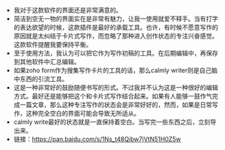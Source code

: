 - 我对于这款软件的界面还是非常满意的。
- 简洁到空无一物的界面实在是非常有魅力，让我一使用就爱不释手。当有打字的表达欲望的时候，这款插件是最好的承载工具。也许，有时候不愿意写作的原因就是太纠结于卡片式写作，而忽略了那种进入创作状态的专注兴奋感觉。这款软件提醒我要保持平衡。
- 至于使用方法，我认为可以把它作为写作初稿的工具。在后期编辑中，再保存到其他软件中汇总编辑。
- 如果zoho form作为搜集写作卡片的工具的话，那么calmly writer则是自己脑中东西的引流工具。
- 这是一种非常好的鼓励随便书写的形式。不过我并不认为这是一种很好的编辑方式。最好还是能够把这个和卡片式写作结合起来。如果有人能够一鼓作气完成一篇文章，那么这种专注写作的状态会是非常好好的，然而，如果是日常写作，这种完全空白的界面可能会导致无所适从。
- calmly write最好的状态就是一直保持着空白。当写完一些东西之后，立刻导出来。
- 链接：https://pan.baidu.com/s/1Ns_t48Qibw7jVtN51H0Z5w
